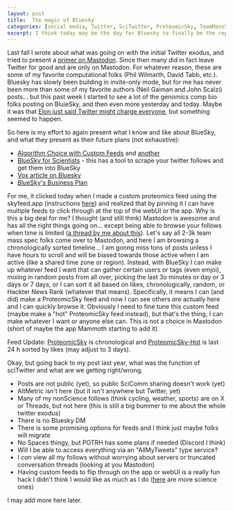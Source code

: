 ```yaml
---
layout: post
title:  The magic of Bluesky
categories: [social media, Twitter, SciTwitter, ProteomicSky, TeamMassSpec]
excerpt: I think today may be the day for Bluesky to finally be the replacement for SciTwitter. It has the right pieces and may actually have people.
---
```


Last fall I wrote about what was going on with the initial Twitter exodus, and tried to present a [primer on Mastodon](https://neely.github.io/MarchToMastodon/). Since then many did in fact leave Twitter for good and are only on Mastodon. For whatever reason, these are some of my favorite computational folks (Phil Wilmarth, David Tabb, etc.). Bluesky has slowly been building in invite-only mode, but for me has never been more than some of my favorite authors (Neil Gaiman and John Scalzi) posts... but this past week I started to see a lot of the genomics comp bio folks posting on BluieSky, and then even more yesterday and today. Maybe it was that [Elon just said Twitter might charge everyone](https://techcrunch.com/2023/09/18/elon-musk-says-x-will-charge-users-a-small-monthly-payment-to-use-its-service/), but something seemed to happen.

So here is my effort to again present what I know and like about BlueSky, and what they present as their future plans (not exhaustive):
- [Algorithm Choice with Custom Feeds](https://blueskyweb.xyz/blog/7-27-2023-custom-feeds) and [another](https://www.engadget.com/bluesky-now-lets-you-choose-your-own-algorithm-183824105.html)
- [BlueSky for Scientists](https://docs.google.com/document/d/1aPddaH-d7N53jZm1S3vUrfjVVy5nykPQz6qd7QpPCQE/edit#heading=h.58mkl21vxs3m) - this has a tool to scrape your twitter follows and get them into BlueSky
- [Vox article on Bluesky](https://www.vox.com/technology/2023/4/29/23702979/bluesky-twitter-elon-musk-jack-dorsey-chrissy-teigen-aoc-dril-decentralized)
- [BlueSky's Business Plan](https://blueskyweb.xyz/blog/7-05-2023-business-plan)

For me, it clicked today when I made a custom proteomics feed using the skyfeed.app (instructions [here](https://bsky.app/profile/markrubin.bsky.social/post/3k7bn2bbkmr2s)) and realized that by pinning it I can have multiple feeds to click through at the top of the webUI or the app. Why is this a big deal for me? I thought (and still think) Mastodon is awesome and has all the right things going on... except being able to browse your follows when time is limited ([a thread by me about this](https://x.com/neely615/status/1683599480229068801?s=20)). Let's say all 2-3k team mass spec folks come over to Mastodon, and here I am browsing a chronologically sorted timeline... I am gonng miss tons of posts unless I have hours to scroll and will be biased towards those active when I am active (like a shared time zone or region). Instead, with BlueSky I can make up whatever feed I want that can gather certain users or tags (even emjoi), mixing in random posts from all over, picking the last 3o minutes or day or 3 days or 7 days, or I can sort it all based on likes, chronologically, random, or Hackter News Rank (whatever that means). Specifically, it means I can (and did) make a ProteomicSky feed and now I can see others *are* actually here and I can quickly browse it. Obviously I need to fine tune this custom feed (maybe make a "hot" ProteomicSky feed instead), but that's the thing, I can make whatever I want or anyone else can. This is not a choice in Mastodon (short of maybe the app Mammoth starting to add it).

Feed Update: [ProteomicSky](https://bsky.app/profile/did:plc:gl7bvz3uo4ym2fnmvgkjzeb3/feed/aaakx5my5bkl2) is chronological and [ProteomicSky-Hot](https://bsky.app/profile/did:plc:gl7bvz3uo4ym2fnmvgkjzeb3/feed/aaalgayjgixrs) is last 24 h sorted by likes (may adjust to 3 days).


Okay, but going back to my post last year, what was the function of sciTwitter and what are we getting right/wrong.
- Posts are not public (yet), so public SciComm sharing doesn't work (yet)
- AltMetric isn't here (but it isn't anywhere but Twitter, yet)
- Many of my nonScience follows (think cycling, weather, sports) are on X or Threads, but not here (this is still a big bummer to me about the whole twitter exodus)
- There is no Bluesky DM
- There is some promising options for feeds and I think just maybe folks will migrate
- No Spaces thingy, but POTRH has some plans if needed (Discord I think)
- Will I be able to access everything via an "AllMyTweets" type service?
- I *can* view all my follows without worrying about servers or truncated conversation threads (looking at you Mastodon)
- Having custom feeds to flip through on the app or webUI is a really fun hack I didn't think I would like as much as I do ([here](https://docs.google.com/spreadsheets/d/1tJw1r_Dif9AN6lVNNaZ-nwDdbM7tPemobo5_S2aEl_U/edit) are more science ones)


I may add more here later.


&nbsp;  
&nbsp;  
&nbsp;  

